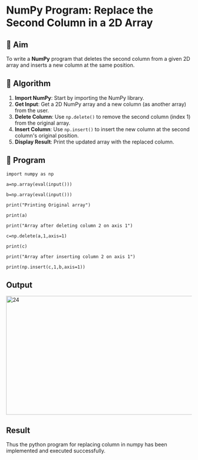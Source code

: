# NumPy Program: Replace the Second Column in a 2D Array

## 🎯 Aim
To write a **NumPy** program that deletes the second column from a given 2D array and inserts a new column at the same position.

## 🧠 Algorithm
1. **Import NumPy**: Start by importing the NumPy library.
2. **Get Input**: Get a 2D NumPy array and a new column (as another array) from the user.
3. **Delete Column**: Use `np.delete()` to remove the second column (index 1) from the original array.
4. **Insert Column**: Use `np.insert()` to insert the new column at the second column's original position.
5. **Display Result**: Print the updated array with the replaced column.

## 🧾 Program
```
import numpy as np  

a=np.array(eval(input())) 

b=np.array(eval(input())) 

print("Printing Original array") 

print(a) 

print("Array after deleting column 2 on axis 1") 

c=np.delete(a,1,axis=1)  

print(c) 

print("Array after inserting column 2 on axis 1") 

print(np.insert(c,1,b,axis=1))

```
## Output
<img width="672" height="322" alt="24" src="https://github.com/user-attachments/assets/9bdcbed7-5be8-4a21-bf87-9b22f4542f1b" />

## Result
Thus the python program for replacing column in numpy has been implemented and executed successfully. 
